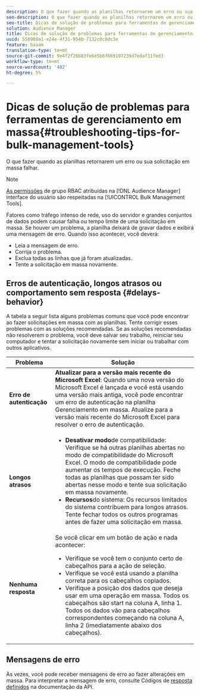 ```yaml
---
description: O que fazer quando as planilhas retornarem um erro ou sua solicitação em massa falhar.
seo-description: O que fazer quando as planilhas retornarem um erro ou sua solicitação em massa falhar.
seo-title: Dicas de solução de problemas para ferramentas de gerenciamento em massa
solution: Audience Manager
title: Dicas de solução de problemas para ferramentas de gerenciamento em massa
uuid: 550908a1-e24e-4f31-954b-7132c0c8dc3e
feature: baaam
translation-type: tm+mt
source-git-commit: 9e4f2f26b83fe6e5b6f669107239d7edaf11fed3
workflow-type: tm+mt
source-wordcount: '402'
ht-degree: 5%

---
```



# Dicas de solução de problemas para ferramentas de gerenciamento em massa{#troubleshooting-tips-for-bulk-management-tools}

O que fazer quando as planilhas retornarem um erro ou sua solicitação em massa falhar.



<!-- 

<p>r_bulk_troubleshoot.xml </p>

 -->

>[!NOTE]
>
>[As permissões](../../features/administration/administration-overview.md) de grupo RBAC atribuídas na [!DNL Audience Manager] interface do usuário são respeitadas na [!UICONTROL Bulk Management Tools].

Fatores como tráfego intenso de rede, uso do servidor e grandes conjuntos de dados podem causar falha ou tempo limite de uma solicitação em massa. Se houver um problema, a planilha deixará de gravar dados e exibirá uma mensagem de erro. Quando isso acontecer, você deverá:

* Leia a mensagem de erro.
* Corrija o problema.
* Exclua todas as linhas que já foram atualizadas.
* Tente a solicitação em massa novamente.

## Erros de autenticação, longos atrasos ou comportamento sem resposta {#delays-behavior}

A tabela a seguir lista alguns problemas comuns que você pode encontrar ao fazer solicitações em massa com as planilhas. Tente corrigir esses problemas com as soluções recomendadas. Se as soluções recomendadas não resolverem o problema, você deve salvar seu trabalho, reiniciar seu computador e tentar a solicitação novamente sem iniciar ou trabalhar com outros aplicativos.

<table id="table_AC6FB99402214A4EAC6E709465BB67AF"> 
 <thead> 
  <tr> 
   <th colname="col1" class="entry"> Problema </th> 
   <th colname="col2" class="entry"> Solução </th> 
  </tr> 
 </thead>
 <tbody> 
  <tr> 
   <td colname="col1"> <b>Erro de autenticação</b> </td> 
   <td colname="col2"> 
    <b>Atualizar para a versão mais recente do Microsoft Excel</b>: Quando uma nova versão do Microsoft Excel é lançada e você está usando uma versão mais antiga, você pode encontrar um erro de autenticação na planilha Gerenciamento em massa. Atualize para a versão mais recente do Microsoft Excel para resolver o erro de autenticação.
</td> 
  </tr> 
  <tr> 
   <td colname="col1"> <b>Longos atrasos</b> </td> 
   <td colname="col2"> 
    <ul id="ul_AA6F414024B2475AB1C0B46DC3FF0B36"> 
     <li id="li_ECC83AC39D7142519AA9A223DB8FCF23"> <b>Desativar modo</b>de compatibilidade: Verifique se há outras planilhas abertas no modo de compatibilidade do Microsoft Excel. O modo de compatibilidade pode aumentar os tempos de execução. Feche todas as planilhas que possam ter sido abertas nesse modo e tente sua solicitação em massa novamente. </li> 
     <li id="li_234BFCF563234DE198884F33AB75280D"> <b>Recursos</b>do sistema: Os recursos limitados do sistema contribuem para longos atrasos. Tente fechar todos os outros programas antes de fazer uma solicitação em massa. </li> 
    </ul> </td> 
  </tr> 
  <tr> 
   <td colname="col1"> <b>Nenhuma resposta</b> </td> 
   <td colname="col2">Se você clicar em um botão de ação e nada acontecer: 
    <ul id="ul_142E63CDD556414AB639E51734FEDBCF"> 
     <li id="li_DBB6C819603D46B5AECC9C854FDAFDF1">Verifique se você tem o conjunto certo de cabeçalhos para a ação de seleção. </li> 
     <li id="li_391C9031907A4085BDAD42054960045C">Verifique se você está usando a planilha correta para os cabeçalhos copiados. </li> 
     <li id="li_76A7241989204933858621FAAB5C3408">Verifique a posição dos dados que deseja usar em uma operação em massa. Todos os cabeçalhos são start na coluna A, linha 1. Todos os dados vão para cabeçalhos correspondentes começando na coluna A, linha 2 (imediatamente abaixo dos cabeçalhos). </li> 
    </ul> </td> 
  </tr> 
 </tbody> 
</table>

## Mensagens de erro

Às vezes, você pode receber mensagens de erro ao fazer alterações em massa. Para interpretar a mensagem de erro, consulte Códigos de [resposta definidos](/help/using/api/rest-api-main/aam-api-getting-started.md) na documentação da API.

